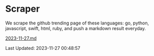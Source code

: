 # Scraper

We scrape the github trending page of these languages: go, python, javascript, swift, html, ruby, and push a markdown result everyday.

[2023-11-27.md](https://github.com/henson/Scraper/blob/master/2023-11-27.md)

Last Updated: 2023-11-27 00:48:57